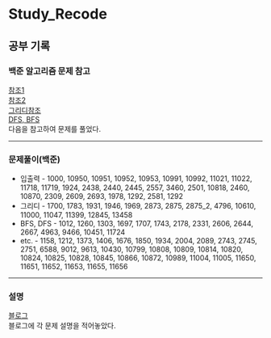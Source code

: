 # Study_Recode
## 공부 기록

### 백준 알고리즘 문제 참고
[참조1](https://plzrun.tistory.com/entry/%EC%95%8C%EA%B3%A0%EB%A6%AC%EC%A6%98%EB%AC%B8%EC%A0%9C%ED%92%80%EC%9D%B4PS%EC%8B%9C%EC%9E%91%ED%95%98%EA%B8%B0)  
[참조2](https://covenant.tistory.com/224)  
[그리디참조](https://it-college-diary.tistory.com/entry/21-Greedy-Algorithm%ED%83%90%EC%9A%95%EB%B2%95-%EC%9A%95%EC%8B%AC%EC%9F%81%EC%9D%B4-%EC%95%8C%EA%B3%A0%EB%A6%AC%EC%A6%98-%EA%B0%9C%EB%85%90)  
[DFS, BFS](https://www.acmicpc.net/workbook/view/1833)  
다음을 참고하여 문제를 풀었다.  
  
***  
  
### 문제풀이(백준)
- 입출력 - 1000, 10950, 10951, 10952, 10953, 10991, 10992, 11021, 11022, 11718, 11719, 1924, 2438, 2440, 2445, 2557, 3460, 2501, 10818, 2460, 10870, 2309, 2609, 2693, 1978, 1292, 2581, 1292  
- 그리디 - 1700, 1783, 1931, 1946, 1969, 2873, 2875, 2875_2, 4796, 10610, 11000, 11047, 11399, 12845, 13458  
- BFS, DFS - 1012, 1260, 1303, 1697, 1707, 1743, 2178, 2331, 2606, 2644, 2667, 4963, 9466, 10451, 11724
- etc. - 1158, 1212, 1373, 1406, 1676, 1850, 1934, 2004, 2089, 2743, 2745, 2751, 6588, 9012, 9613, 10430, 10799, 10808, 10809, 10814, 10820, 10824, 10825, 10828, 10845, 10866, 10872, 10989, 11004, 11005, 11650, 11651, 11652, 11653, 11655, 11656


***  

### 설명
[블로그](https://se-jung-h.tistory.com/)  
블로그에 각 문제 설명을 적어놓았다.
